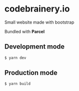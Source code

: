 # codebrainery.io
Small website made with bootstrap

Bundled with **Parcel**

## Development mode
```bash
$ yarn dev
```

## Production mode
```bash
$ yarn build
```